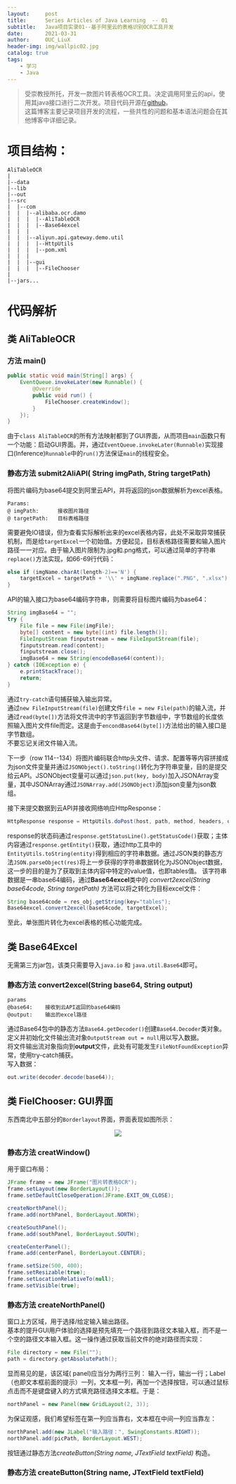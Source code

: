 ```yaml
---
layout:     post
title:      Series Articles of Java Learning  -- 01
subtitle:   Java项目实录01--基于阿里云的表格识别OCR工具开发
date:       2021-03-31
author:     OUC_LiuX
header-img: img/wallpic02.jpg
catalog: true
tags:
    - 学习
    - Java
---
```


<head>
    <script src="https://cdn.mathjax.org/mathjax/latest/MathJax.js?config=TeX-AMS-MML_HTMLorMML" type="text/javascript"></script>
    <script type="text/x-mathjax-config">
        MathJax.Hub.Config({
            tex2jax: {
            skipTags: ['script', 'noscript', 'style', 'textarea', 'pre'],
            inlineMath: [['$','$']]
            }
        });
    </script>
</head>     

>  受崇教授所托，开发一款图片转表格OCR工具。决定调用阿里云的api，使用其java接口进行二次开发。项目代码开源在[github](https://github.com/OUCliuxiang/Java_related/tree/main/AliTableOCR)。  
>  这篇博客主要记录项目开发的流程，一些共性的问题和基本语法问题会在其他博客中详细记录。  



# 项目结构：    
```
AliTableOCR   
|  
|--data   
|--lib     
|--out    
|--src    
|  |--com    
|  |  |--alibaba.ocr.damo    
|  |  |  |--AliTableOCR  
|  |  |  |--Base64excel  
|  |  |   
|  |  |--aliyun.api.gateway.demo.util  
|  |  |  |--HttpUtils  
|  |  |  |--pom.xml  
|  |  |  
|  |  |--gui   
|  |  |  |--FileChooser   
|  
|--jars...
```

# 代码解析    

## 类 AliTableOCR    

### 方法 main()    

```java   
public static void main(String[] args) {
    EventQueue.invokeLater(new Runnable() {
        @Override
        public void run() {
            FileChooser.createWindow();
        }
    });
}
```   
由于`class AliTableOCR`的所有方法映射都到了GUI界面，从而项目`main`函数只有一个功能：启动GUI界面。并，通过`EventQueue.invokeLater(Runnable)`实现接口(Inference)`Runnable`中的`run()`方法保证`main`的线程安全。  

### 静态方法 submit2AliAPI( String imgPath, String targetPath)      

将图片编码为base64提交到阿里云API，并将返回的json数据解析为excel表格。   
```
Params:   
@ imgPath:      接收图片路径    
@ targetPath:   目标表格路径
```   

需要避免IO错误，但为查看实际解析出来的excel表格内容，此处不采取异常捕获机制，而是给`targetExcel`一个初始值。方便起见，目标表格路径需要和输入图片路径一一对应。由于输入图片限制为.jpg和.png格式，可以通过简单的字符串`replace()`方法实现，如66-69行代码：   
```java
else if (imgName.charAt(length-2)=='N') {
    targetExcel = targetPath + '\\' + imgName.replace(".PNG", ".xlsx");
}
```    
API的输入接口为base64编码字符串，则需要将目标图片编码为base64：      
```java
String imgBase64 = "";
try {
    File file = new File(imgFile);
    byte[] content = new byte[(int) file.length()];
    FileInputStream finputstream = new FileInputStream(file);
    finputstream.read(content);
    finputstream.close();
    imgBase64 = new String(encodeBase64(content));
} catch (IOException e) {
    e.printStackTrace();
    return;
}
```
通过`try-catch`语句捕获输入输出异常。    
通过`new FileInputStream(file)`创建文件`file = new File(path)`的输入流，并通过`read(byte[])`方法将文件流中的字节返回到字节数组中，字节数组的长度依照输入图片文件file而定。这是由于`encondBase64(byte[])`方法给出的输入接口是字节数组。    
不要忘记关闭文件输入流。    

下一步（row 114--134）将图片编码联合http头文件、请求、配置等等内容拼接成为json文件变量并通过`JSONObject().toString()`转化为字符串变量，目的是提交给云API。JSONObject变量可以通过`json.put(key, body)`加入JSONArray变量，其中JSONArray通过`JSONArray.add(JSONObject)`添加json变量为json数组。

接下来提交数据到云API并接收网络响应HttpResponse：   
```java
HttpResponse response = HttpUtils.doPost(host, path, method, headers, querys, bodys);    
```    
response的状态码通过`response.getStatusLine().getStatusCode()`获取；主体内容通过`response.getEntity()`获取，通过http工具中的`EntityUtils.toString(entity)`得到相应的字符串数据。通过JSON类的静态方法`JSON.parseObject(res)`将上一步获得的字符串数据转化为JSONObject数据，这一步的目的是为了获取到主体内容中特定的value值，也即tables值。 该字符串数据是一串base64编码，通过**Base64excel**类中的 *convert2excel(String base64code, String targetPath)* 方法可以将之转化为目标excel文件： 
```java
String base64code = res_obj.getString(key="tables");    
Base64excel.convert2excel(base64code, targetExcel);
```    

至此，单张图片转化为excel表格的核心功能完成。     


## 类 Base64Excel    

无需第三方jar包，该类只需要导入`java.io` 和 `java.util.Base64`即可。   

### 静态方法 convert2excel(String base64, String output)    

```
params
@base64:    接收到云API返回的base64编码    
@output:    输出的excel路径    
```

通过Base64包中的静态方法`Base64.getDecoder()`创建`Base64.Decoder`类对象。   
定义并初始化文件输出流对象`OutputStream out = null`用以写入数据。   
将文件输出流对象指向到**output**文件，此处有可能发生`FileNotFoundException`异常，使用try-catch捕获。    
写入数据：     
```java
out.write(decoder.decode(base64));    
```

## 类 FielChooser: GUI界面     

东西南北中五部分的`Borderlayout`界面，界面表现如图所示：   
<div align=center><img src="https://raw.githubusercontent.com/OUCliuxiang/OUCliuxiang.github.io/master/img/javaSeries/java-005.png"></div>    

### 静态方法 creatWindow()    

用于窗口布局：    

```java    
JFrame frame = new JFrame("图片转表格OCR");
frame.setLayout(new BorderLayout());
frame.setDefaultCloseOperation(JFrame.EXIT_ON_CLOSE);

createNorthPanel();
frame.add(northPanel, BorderLayout.NORTH);

createSouthPanel();
frame.add(southPanel, BorderLayout.SOUTH);

createCenterPanel();
frame.add(centerPanel, BorderLayout.CENTER);

frame.setSize(500, 400);
frame.setResizable(true);
frame.setLocationRelativeTo(null);
frame.setVisible(true);
```   

### 静态方法 createNorthPanel()   

窗口上方区域，用于选择/给定输入输出路径。   
基本的提升GUI用户体验的选择是预先填充一个路径到路径文本输入框，而不是一个空的路径文本输入框。这一操作通过获取当前文件的绝对路径而实现：    
```java
File directory = new File("");     
path = directory.getAbsolutePath();      
```      
显而易见的是，该区域( panel)应当分为两行三列： 输入一行，输出一行；Label（也即文本框前面的提示）一列，文本框一列，再加一个选择按钮，可以通过鼠标点击而不是键盘键入的方式填充路径选择文本框。于是：   
```java
northPanel = new Panel(new GridLayout(2, 3));   
```    
为保证观感，我们希望标签在第一列应当靠右，文本框在中间一列应当靠左：    
```java   
northPanel.add(new JLabel("输入路径：", SwingConstants.RIGHT));   
northPanel.add(picPath, BorderLayout.WEST);   
```    

按钮通过静态方法*createButton(String name, JTextField textField)* 构造。   

### 静态方法 createButton(String name, JTextField textField)   
